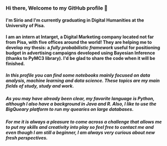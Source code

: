 ### Hi there, Welcome to my GitHub profile 👋
#### I'm Sirio and I'm currently graduating in Digital Humanities at the University of Pisa.
#### I am an intern at Intarget, a Digital Marketing company located not far from Pisa, with five offices around the world! They are helping me to develop my thesis: a *fully probabilistic framework* useful for positioning budget in advertising campaigns developed using **Bayesian Inference** (thanks to **PyMC3 library**). I'd be glad to share the code when it will be finished.
##### In this profile you can find some notebooks mainly focused on **data analysis**, **machine learning** and **data science**. These topics are my main fields of study, study and work.
##### As you may have already been clear, my favorite language is Python, although I also have a background in Java and R. Also, I like to use the BigQueary platform to run my quearies on large databases.
##### For me it is always a pleasure to come across a challenge that allows me to put my skills and creativity into play so feel free to contact me and even though I am still a beginner, I am always very curious about new fresh perspectives.



<!--
**damessina/damessina** is a ✨ _special_ ✨ repository because its `README.md` (this file) appears on your GitHub profile.

Here are some ideas to get you started:

- 🔭 I’m currently working on ...
- 🌱 I’m currently learning ...
- 👯 I’m looking to collaborate on ...
- 🤔 I’m looking for help with ...
- 💬 Ask me about ...
- 📫 How to reach me: ...
- 😄 Pronouns: ...
- ⚡ Fun fact: ...
-->
